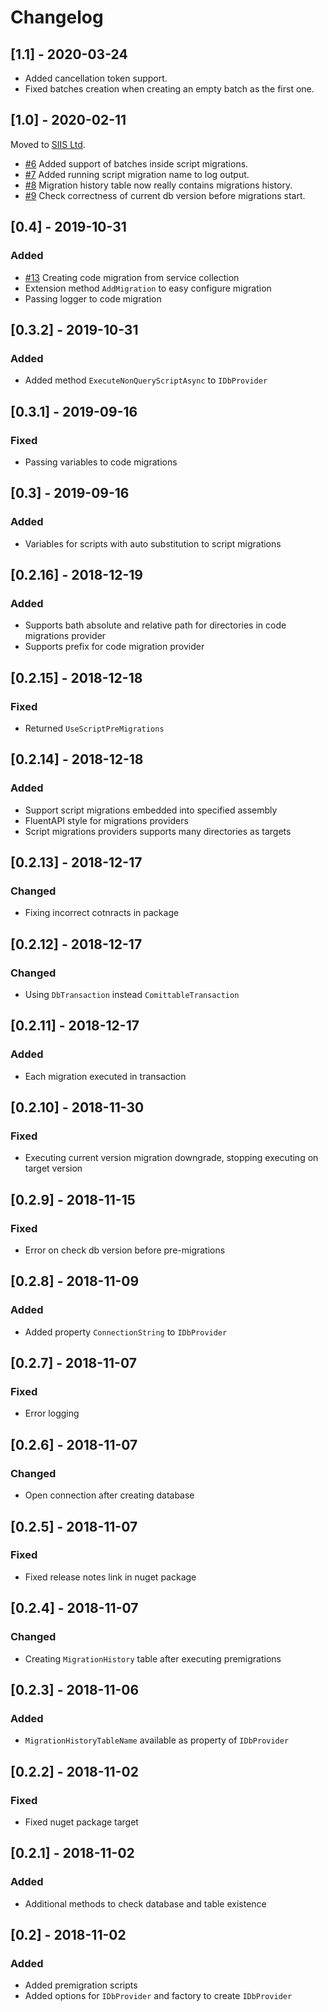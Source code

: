 # Changelog

## [1.1] - 2020-03-24

- Added cancellation token support.
- Fixed batches creation when creating an empty batch as the first one.

## [1.0] - 2020-02-11

Moved to [SIIS Ltd](https://github.com/SIIS-Ltd/Curiosity.Migrations).
- [#6](https://github.com/SIIS-Ltd/Curiosity.Migrations/issues/6) Added support of batches inside script migrations.
- [#7](https://github.com/SIIS-Ltd/Curiosity.Migrations/issues/7) Added running script migration name to log output.
- [#8](https://github.com/SIIS-Ltd/Curiosity.Migrations/issues/8) Migration history table now really contains migrations history.
- [#9](https://github.com/SIIS-Ltd/Curiosity.Migrations/issues/9) Check correctness of current db version before migrations start.

## [0.4] - 2019-10-31

### Added 

- [#13](https://github.com/MarvinBand/Migrations/issues/13) Creating code migration from service collection
- Extension method `AddMigration` to easy configure migration
- Passing logger to code migration

## [0.3.2] - 2019-10-31

### Added 

- Added method `ExecuteNonQueryScriptAsync` to `IDbProvider`

## [0.3.1] - 2019-09-16

### Fixed 

- Passing variables to code migrations

## [0.3] - 2019-09-16

### Added 

- Variables for scripts with auto substitution to script migrations 

## [0.2.16] - 2018-12-19

### Added

- Supports bath absolute and relative path for directories in code migrations provider
- Supports prefix for code migration provider

## [0.2.15] - 2018-12-18

### Fixed

- Returned `UseScriptPreMigrations`

## [0.2.14] - 2018-12-18

### Added

- Support script migrations embedded into specified assembly
- FluentAPI style for migrations providers
- Script migrations providers supports many directories as targets



## [0.2.13] - 2018-12-17

### Changed

- Fixing incorrect cotnracts in package

## [0.2.12] - 2018-12-17

### Changed

- Using `DbTransaction` instead `ComittableTransaction`

## [0.2.11] - 2018-12-17

### Added

- Each migration executed in transaction

## [0.2.10] - 2018-11-30

### Fixed

- Executing current version migration downgrade, stopping executing on target version

## [0.2.9] - 2018-11-15

### Fixed

- Error on check db version before pre-migrations

## [0.2.8] - 2018-11-09

### Added

- Added property `ConnectionString` to `IDbProvider`

## [0.2.7] - 2018-11-07

### Fixed

- Error logging

## [0.2.6] - 2018-11-07

### Changed

- Open connection after creating database

## [0.2.5] - 2018-11-07

### Fixed

- Fixed release notes link in nuget package

## [0.2.4] - 2018-11-07

### Changed

- Creating `MigrationHistory` table after executing premigrations

## [0.2.3] - 2018-11-06

### Added

- `MigrationHistoryTableName` available as property of `IDbProvider`

## [0.2.2] - 2018-11-02

### Fixed

- Fixed nuget package target

## [0.2.1] - 2018-11-02

### Added

- Additional methods to check database and table existence

## [0.2] - 2018-11-02

### Added

- Added premigration scripts
- Added options for `IDbProvider` and factory to create `IDbProvider`


